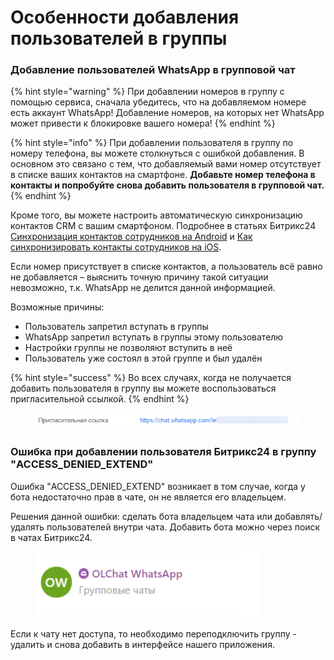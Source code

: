# Особенности добавления пользователей в группы

### Добавление пользователей WhatsApp в групповой чат

{% hint style="warning" %}
При добавлении номеров в группу с помощью сервиса, сначала убедитесь, что на добавляемом номере есть аккаунт WhatsApp! Добавление номеров, на которых нет WhatsApp может привести к блокировке вашего номера!
{% endhint %}

{% hint style="info" %}
При добавлении пользователя в группу по номеру телефона, вы можете столкнуться с ошибкой добавления. В основном это связано с тем, что добавляемый вами номер отсутствует в списке ваших контактов на смартфоне. **Добавьте номер телефона в контакты и попробуйте снова добавить пользователя в групповой чат.**
{% endhint %}

Кроме того, вы можете настроить автоматическую синхронизацию контактов CRM с вашим смартфоном. Подробнее в статьях Битрикс24 [Синхронизация контактов сотрудников на Android](https://helpdesk.bitrix24.ru/open/18043040/) и [Как синхронизировать контакты сотрудников на iOS](https://helpdesk.bitrix24.ru/open/18001982/).

Если номер присутствует в списке контактов, а пользователь всё равно не добавляется – выяснить точную причину такой ситуации невозможно, т.к. WhatsApp не делится данной информацией.

Возможные причины:

* Пользователь запретил вступать в группы
* WhatsApp запретил вступать в группы этому пользователю
* Настройки группы не позволяют вступить в неё
* Пользователь уже состоял в этой группе и был удалён

{% hint style="success" %}
Во всех случаях, когда не получается добавить пользователя в группу вы можете воспользоваться пригласительной ссылкой.
{% endhint %}

<figure><img src="../.gitbook/assets/image (1006).png" alt=""><figcaption></figcaption></figure>

### Ошибка при добавлении пользователя Битрикс24 в группу "ACCESS\_DENIED\_EXTEND"

Ошибка "ACCESS\_DENIED\_EXTEND" возникает в том случае, когда у бота недостаточно прав в чате, он не является его владельцем.

Решения данной ошибки: сделать бота владельцем чата или добавлять/удалять пользователей внутри чата. Добавить бота можно через поиск в чатах Битрикс24.&#x20;

<figure><img src="../.gitbook/assets/image (1110).png" alt=""><figcaption></figcaption></figure>

Если к чату нет доступа, то необходимо переподключить группу - удалить и снова добавить в интерфейсе нашего приложения.
